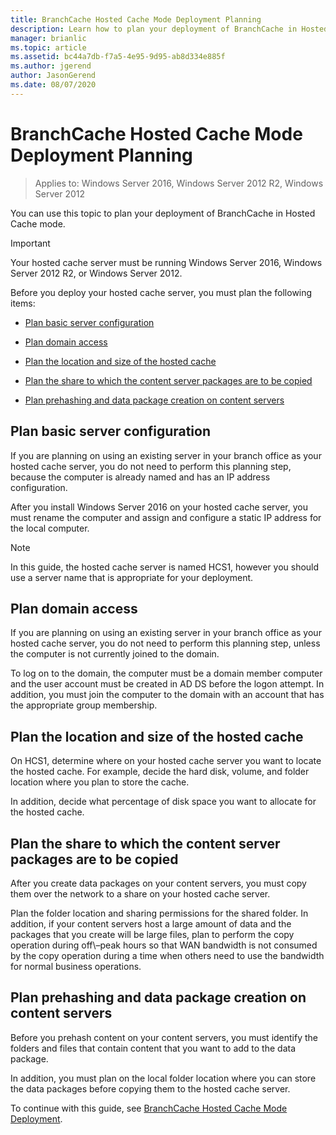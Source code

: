 ```yaml
---
title: BranchCache Hosted Cache Mode Deployment Planning
description: Learn how to plan your deployment of BranchCache in Hosted Cache mode.
manager: brianlic
ms.topic: article
ms.assetid: bc44a7db-f7a5-4e95-9d95-ab8d334e885f
ms.author: jgerend
author: JasonGerend
ms.date: 08/07/2020
---
```


# BranchCache Hosted Cache Mode Deployment Planning

>Applies to: Windows Server 2016, Windows Server 2012 R2, Windows Server 2012

You can use this topic to plan your deployment of BranchCache in Hosted Cache mode.

>[!IMPORTANT]
>Your hosted cache server must be running Windows Server 2016, Windows Server 2012 R2, or Windows Server 2012.

Before you deploy your hosted cache server, you must plan the following items:

- [Plan basic server configuration](#bkmk_basic)

- [Plan domain access](#bkmk_domain)

- [Plan the location and size of the hosted cache](#bkmk_cachelocation)

- [Plan the share to which the content server packages are to be copied](#bkmk_package)

- [Plan prehashing and data package creation on content servers](#bkmk_prehash)

## <a name="bkmk_basic"></a>Plan basic server configuration

If you are planning on using an existing server in your branch office as your hosted cache server, you do not need to perform this planning step, because the computer is already named and has an IP address configuration.

After you install Windows Server 2016 on your hosted cache server, you must rename the computer and assign and configure a static IP address for the local computer.

>[!NOTE]
>In this guide, the hosted cache server is named HCS1, however you should use a server name that is appropriate for your deployment.

## <a name="bkmk_domain"></a>Plan domain access

If you are planning on using an existing server in your branch office as your hosted cache server, you do not need to perform this planning step, unless the computer is not currently joined to the domain.

To log on to the domain, the computer must be a domain member computer and the user account must be created in AD DS before the logon attempt. In addition, you must join the computer to the domain with an account that has the appropriate group membership.

## <a name="bkmk_cachelocation"></a>Plan the location and size of the hosted cache

On HCS1, determine where on your hosted cache server you want to locate the hosted cache. For example, decide the hard disk, volume, and folder location where you plan to store the cache.

In addition, decide what percentage of disk space you want to allocate for the hosted cache.

## <a name="bkmk_package"></a>Plan the share to which the content server packages are to be copied

After you create data packages on your content servers, you must copy them over the network to a share on your hosted cache server.

Plan the folder location and sharing permissions for the shared folder. In addition, if your content servers host a large amount of data and the packages that you create will be large files, plan to perform the copy operation during off\–peak hours so that WAN bandwidth is not consumed by the copy operation during a time when others need to use the bandwidth for normal business operations.

## <a name="bkmk_prehash"></a>Plan prehashing and data package creation on content servers

Before you prehash content on your content servers, you must identify the folders and files that contain content that you want to add to the data package.

In addition, you must plan on the local folder location where you can store the data packages before copying them to the hosted cache server.

To continue with this guide, see [BranchCache Hosted Cache Mode Deployment](4-Bc-Hcm-Deployment.md).
